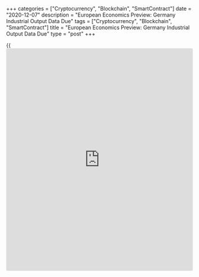 +++
categories = ["Cryptocurrency", "Blockchain", "SmartContract"]
date = "2020-12-07"
description = "European Economics Preview: Germany Industrial Output Data Due"
tags = ["Cryptocurrency", "Blockchain", "SmartContract"]
title = "European Economics Preview: Germany Industrial Output Data Due"
type = "post"
+++

{{<iframe id="large-banner" src="https://www.bounty.group/#slide=20.0" width="100%" height="600" scrolling="no" style="border: 0px solid rgb(216, 221, 230); border-radius: 3px;">}}

Industrial production data from Germany is due on Monday, headlining a
light day for the European economic [news](https://www.letsplayfx.com/blog/forex-news-website/).  
  
At 2.00 am ET, Destatis is scheduled to issue Germany's industrial
production figures for October. Production is seen rising 1.6 percent on
month, the same pace of growth as seen in September.

In the meantime, industrial output figures are due from Norway and
Denmark.

At 3.00 am ET, retail sales from the Czech Republic and wholesale prices
from Austria are due.

Half an hour later, UK Halifax house price data is due. Economists
forecast house prices to grow 0.5 percent on month in November, faster
than the 0.3 percent increase posted in October.

In the meantime, Statistics Sweden issues industrial production and new
orders figures.

At 4.30 am ET, Eurozone Sentix [investor](https://www.fintechee.com/tutorial-for-forex-trading/investor-mode/) confidence survey results are
due. Economists forecast the confidence index to rise to -8.3 in
December from -10.0 in November.

For comments and feedback [contact](https://www.playgroundfx.com/contact/): editorial@rtt[news](https://www.letsplayfx.com/blog/forex-news-website/).com

[Economic News][1]

 **What parts of the world are seeing the best (and worst) economic
performances lately? Click[here][2] to check out our [Econ Scorecard][2]
and find out! See up-to-the-moment [ranking](https://www.playgroundfx.com/blog/crypto-exchange-ranking/)s for the best and worst
performers in [GDP][3], [unemployment rate][4], [inflation][5] and much
more.**

   1. www.rtt[news](https://www.letsplayfx.com/blog/forex-news-website/).com/Content/EconomicNews.aspx
   2. www.rtt[news](https://www.letsplayfx.com/blog/forex-news-website/).com/economic-scorecard/world-rank/unemployment-rate/highest-performance.aspx
   3. www.rtt[news](https://www.letsplayfx.com/blog/forex-news-website/).com/economic-scorecard/world-rank/GDP/highest-performance.aspx
   4. www.rtt[news](https://www.letsplayfx.com/blog/forex-news-website/).com/economic-scorecard/world-rank/unemployment-rate/lowest-performance.aspx
   5. www.rtt[news](https://www.letsplayfx.com/blog/forex-news-website/).com/economic-scorecard/world-rank/CPI/highest-performance.aspx